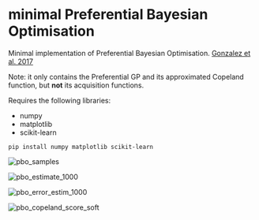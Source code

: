# minimal Preferential Bayesian Optimisation
Minimal implementation of Preferential Bayesian Optimisation. [Gonzalez et al. 2017](https://arxiv.org/abs/1704.03651)

Note: it only contains the Preferential GP and its approximated Copeland function, but **not** its acquisition functions.

Requires the following libraries:
 - numpy
 - matplotlib
 - scikit-learn
 
 `pip install numpy matplotlib scikit-learn`

![pbo_samples](https://user-images.githubusercontent.com/1292230/70983443-685e2a00-20c1-11ea-9771-5fdfbc0f44fc.png)

![pbo_estimate_1000](https://user-images.githubusercontent.com/1292230/70983442-685e2a00-20c1-11ea-9ae5-a3c94dbca071.png)

![pbo_error_estim_1000](https://user-images.githubusercontent.com/1292230/70983440-685e2a00-20c1-11ea-9e7f-f001601d7926.png)

![pbo_copeland_score_soft](https://user-images.githubusercontent.com/1292230/70983439-67c59380-20c1-11ea-9381-2df37ab91de4.png)

